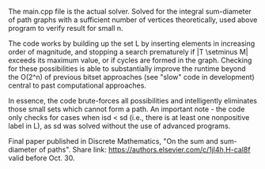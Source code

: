The main.cpp file is the actual solver. Solved for the integral sum-diameter of path graphs with a sufficient number of vertices theoretically, used above program to verify result for small n. 

The code works by building up the set L by inserting elements in increasing order of magnitude, and stopping a search prematurely if |T \setminus M| exceeds its maximum value, or if cycles are formed in the graph. Checking for these possibilities is able to substantially improve the runtime beyond the O(2^n) of previous bitset approaches (see "slow" code in development) central to past computational approaches. 

In essence, the code brute-forces all possibilities and intelligently eliminates those small sets which cannot form a path. An important note - the code only checks for cases when isd < sd (i.e., there is at least one nonpositive label in L), as sd was solved without the use of advanced programs. 

Final paper published in Discrete Mathematics, "On the sum and sum-diameter of paths". Share link: https://authors.elsevier.com/c/1jl4h,H-cal8f valid before Oct. 30. 
